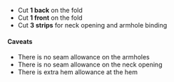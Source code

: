 
 - Cut **1 back** on the fold
- Cut **1 front** on the fold
- Cut **3 strips** for neck opening and armhole binding

<Warning>

#### Caveats

- There is no seam allowance on the armholes 
- There is no seam allowance on the neck opening
- There is extra hem allowance at the hem

</Warning>